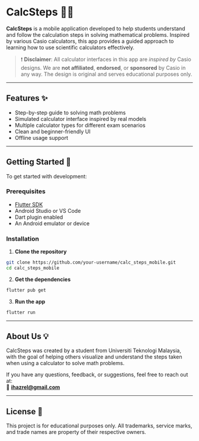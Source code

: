 
# CalcSteps 📱🧮

**CalcSteps** is a mobile application developed to help students understand and follow the calculation steps in solving mathematical problems. Inspired by various Casio calculators, this app provides a guided approach to learning how to use scientific calculators effectively.

> ❗ **Disclaimer**: All calculator interfaces in this app are *inspired by* Casio designs. We are **not affiliated**, **endorsed**, or **sponsored** by Casio in any way. The design is original and serves educational purposes only.

---

## Features ✨

- Step-by-step guide to solving math problems
- Simulated calculator interface inspired by real models
- Multiple calculator types for different exam scenarios
- Clean and beginner-friendly UI
- Offline usage support

---

## Getting Started 🚀

To get started with development:

### Prerequisites
- [Flutter SDK](https://flutter.dev/docs/get-started/install)
- Android Studio or VS Code
- Dart plugin enabled
- An Android emulator or device

### Installation

1. **Clone the repository**
```bash
git clone https://github.com/your-username/calc_steps_mobile.git
cd calc_steps_mobile
```

2. **Get the dependencies**
```bash
flutter pub get
```

3. **Run the app**
```bash
flutter run
```

---

## About Us 💡

CalcSteps was created by a student from Universiti Teknologi Malaysia, with the goal of helping others visualize and understand the steps taken when using a calculator to solve math problems.

If you have any questions, feedback, or suggestions, feel free to reach out at:  
📧 **ihazrel@gmail.com**

---

## License 📄

This project is for educational purposes only. All trademarks, service marks, and trade names are property of their respective owners.
